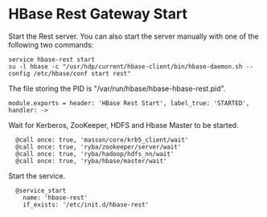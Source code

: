 
# HBase Rest Gateway Start

Start the Rest server. You can also start the server manually with one of the
following two commands:

```
service hbase-rest start
su -l hbase -c "/usr/hdp/current/hbase-client/bin/hbase-daemon.sh --config /etc/hbase/conf start rest"
```

The file storing the PID is "/var/run/hbase/hbase-hbase-rest.pid".

    module.exports = header: 'HBase Rest Start', label_true: 'STARTED', handler: ->

Wait for Kerberos, ZooKeeper, HDFS and Hbase Master to be started.

      @call once: true, 'masson/core/krb5_client/wait'
      @call once: true, 'ryba/zookeeper/server/wait'
      @call once: true, 'ryba/hadoop/hdfs_nn/wait'
      @call once: true, 'ryba/hbase/master/wait'

Start the service.

      @service_start
        name: 'hbase-rest'
        if_exists: '/etc/init.d/hbase-rest'
